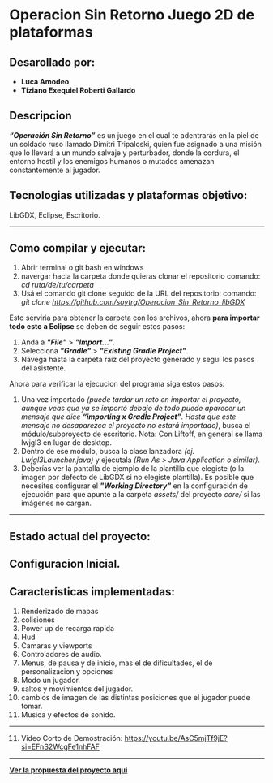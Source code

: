 # Operacion Sin Retorno Juego 2D de plataformas
## Desarollado por:
  - **Luca Amodeo**    
  - **Tiziano Exequiel Roberti Gallardo**

## Descripcion 
_**“Operación Sin Retorno”**_ es un juego en el cual te adentrarás en la piel de un soldado ruso llamado Dimitri Tripaloski, quien fue asignado a una misión que lo llevará a un mundo salvaje y perturbador, donde la cordura, el entorno hostil y los enemigos humanos o mutados amenazan constantemente al jugador.

## Tecnologias utilizadas y plataformas objetivo: 
LibGDX, Eclipse, Escritorio.

---

## Como compilar y ejecutar: 
  1. Abrir terminal o git bash en windows
  2. navergar hacia la carpeta donde quieras clonar el repositorio
  comando: _cd ruta/de/tu/carpeta_
  3. Usá el comando git clone seguido de la URL del repositorio:
  comando: _git clone https://github.com/soytrg/Operacion_Sin_Retorno_libGDX_

Esto serviria para obtener la carpeta con los archivos, ahora **para importar todo esto a Eclipse** se deben de seguir estos pasos:
  1. Anda a _**"File"**_ > _**"Import..."**_.
  2. Selecciona _**"Gradle"**_ > _**"Existing Gradle Project"**_.
  3. Navega hasta la carpeta raíz del proyecto generado y seguí los pasos del asistente.
     
Ahora para verificar la ejecucion del programa siga estos pasos:
  1. Una vez importado _(puede tardar un rato en importar el proyecto, aunque veas que ya se importó debajo de todo puede aparecer un         mensaje que dice **“importing x Gradle Project”**. Hasta que este mensaje no desaparezca el proyecto no estará importado)_, busca 
    el módulo/subproyecto de escritorio. Nota: Con Liftoff, en general se llama lwjgl3 en lugar de desktop.
  2. Dentro de ese módulo, busca la clase lanzadora _(ej. Lwjgl3Launcher.java)_ y ejecutala _(Run As > Java Application o similar)_.
  3. Deberías ver la pantalla de ejemplo de la plantilla que elegiste (o la imagen por defecto de LibGDX si no elegiste plantilla). Es      posible que necesites configurar el _**"Working Directory"**_ en la configuración de ejecución para que apunte a la carpeta _assets/_ 
  del proyecto _core/_ si las imágenes no cargan.
---
## Estado actual del proyecto: 
Configuracion Inicial.
---
## Caracteristicas implementadas:
1. Renderizado de mapas
2. colisiones
3. Power up de recarga rapida
4. Hud
5. Camaras y viewports
6. Controladores de audio.
7. Menus, de pausa y de inicio, mas el de dificultades, el de personalizacion y opciones
8. Modo un jugador.
9. saltos y movimientos del jugador.
10. cambios de imagen de las distintas posiciones que el jugador puede tomar.
11. Musica y efectos de sonido.
---
11. Video Corto de Demostración: https://youtu.be/AsC5mjTf9jE?si=EFnS2WcgFe1nhFAF
---
**[Ver la propuesta del proyecto aqui](https://github.com/soytrg/Operacion_Sin_Retorno_libGDX/wiki/Propuesta-del-Proyecto-%E2%80%90-Operacion-Sin-Retorno)**


